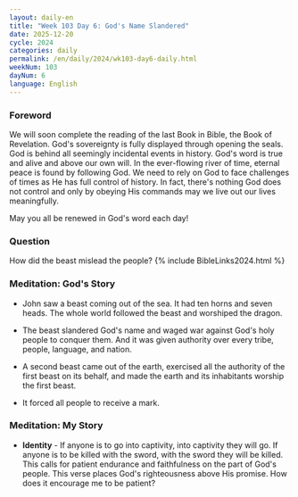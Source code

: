 ```yaml
---
layout: daily-en
title: "Week 103 Day 6: God's Name Slandered"
date: 2025-12-20
cycle: 2024
categories: daily
permalink: /en/daily/2024/wk103-day6-daily.html
weekNum: 103
dayNum: 6
language: English
---
```


### Foreword     
We will soon complete the reading of the last Book in Bible, the Book of Revelation. God's sovereignty is fully displayed through opening the seals. God is behind all seemingly incidental events in history. God's word is true and alive and above our own will. In the ever-flowing river of time, eternal peace is found by following God. We need to rely on God to face challenges of times as He has full control of history. In fact, there's nothing God does not control and only by obeying His commands may we live out our lives meaningfully.

May you all be renewed in God's word each day!

### Question     
How did the beast mislead the people?
{% include BibleLinks2024.html %} 

### Meditation: God's Story   
+ John saw a beast coming out of the sea. It had ten horns and seven heads. The whole world followed the beast and worshiped the dragon. 

+ The beast slandered God's name and waged war against God's holy people to conquer them. And it was given authority over every tribe, people, language, and nation. 

+ A second beast came out of the earth, exercised all the authority of the first beast on its behalf, and made the earth and its inhabitants worship the first beast. 

+ It forced all people to receive a mark. 

### Meditation: My Story   
+ **Identity** - If anyone is to go into captivity, into captivity they will go. If anyone is to be killed with the sword, with the sword they will be killed. This calls for patient endurance and faithfulness on the part of God's people. This verse places God's righteousness above His promise. How does it encourage me to be patient? 
